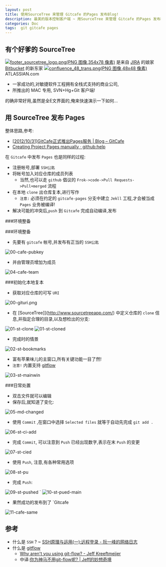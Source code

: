 ```yaml
---
layout: post
title: 使用SourceTree 来管理 Gitcafe 的Pages 发布Blog!
description: 最美的版本控制客户端 ~ 用SourceTree 来管理 Gitcafe 的Pages 发布Blog!
categories: Doc
tags:  git gitcafe pages
---
```




有个好爹的 SourceTree
------------------------------

[![footer_sourcetree_logo.png(PNG 图像,354x78 像素)](http://www.sourcetreeapp.com/img/footer_sourcetree_logo.png)](http://www.sourcetreeapp.com/)
是来自 [JIRA](http://www.atlassian.com/software/jira/overview) 的娘家
[Bitbucket](https://bitbucket.org/) 的新东家
[![confluence_48_trans.png(PNG 图像,48x48 像素)](https://confluence.atlassian.com/images/logo/confluence_48_trans.png)](http://www.atlassian.com/) ATLASSIAN.com

- 一家成功的,对敏捷软件工程拥有全栈式支持的商业公司,
- 所推出的 MAC 专用, SVN+Hg+Git 客户端!

的确非常好用,虽然是全E文界面的,俺来快速演示一下如何...


用 SourceTree 发布 Pages
------------------------------

整体思路,参考:

- [[2012/10/31]GitCafe正式推出Pages服务 | Blog – GitCafe](http://blog.gitcafe.com/116.html)
- [Creating Project Pages manually · github:help](https://help.github.com/articles/creating-project-pages-manually)


在 `Gitcafe` 中发布 `Pages` 也是同样的过程:

+ 注册帐号,部署 `SSH公匙`
+ 将帐号加入对应仓库的成员列表
    - 当然,也可以走 `github` 倡议的 `Frok->code->Pull Requests->Pull+merged` 流程
+ 在本地 `clone` 出仓库复本,进行写作
    - `注意:` 必须在约定的 `gitcafe-pages` 分支中建立 `Jekll` 工程,才会被当成 `Pages` 业务被编译!
+ 解决可能的冲突后,`push` 到 `Gitcafe` 完成自动编译,发布



###环境整备


###环境整备

- 先要有 `gitcafe` 帐号,并发布有正当的 `SSH公匙`

![00-cafe-pubkey](/img/sourcetree/00-cafe-pubkey.png)

- 并由管理员增加为成员

![04-cafe-team](/img/sourcetree/04-cafe-team.png)


###初始化本地复本

- 获取对应仓库的可写 `URI`

![00-gituri.png](/img/sourcetree/00-gituri.png)

- 在 [SourceTree]](http://www.sourcetreeapp.com/) 中定义仓库的 `clone` 信息,并指定合理的目录,以及想检出的分支:

![01-st-clone](/img/sourcetree/01-st-clone.png)
![01-st-cloned](/img/sourcetree/01-st-cloned.png)

- 完成时的情景

![02-st-bookmarks](/img/sourcetree/02-st-bookmarks.png)

- 富有苹果味儿的主窗口,所有关键功能一目了然!
- `注意!` 内置支持 [gitflow](https://github.com/nvie/gitflow)

![03-st-mainwin](/img/sourcetree/03-st-mainwin.png)


###日常处置

- 双击文件就可以编辑
- 保存后,就知道了变化:

![05-md-changed](/img/sourcetree/05-md-changed.png)

- 使用 `Commit` ,在窗口中选择 `Selected files` 就等于自动先完成 `git add .`

![06-st-ci-add](/img/sourcetree/06-st-ci-add.png)

- 完成 `Commit`, 可以注意到 `Push` 已经出现数字,表示在末 `Push` 的变更

![07-st-cied](/img/sourcetree/07-st-cied.png)

- 使用 `Push`, 注意,有各种常用选项

![08-st-pu](/img/sourcetree/08-st-pu.png)

- 完成 `Push`:

![09-st-pushed](/img/sourcetree/09-st-pushed.png)
`
![10-st-pued-main](/img/sourcetree/10-st-pued-main.png)


- 果然成功的发布到了 `Gitcafe

![11-cafe-same](/img/sourcetree/11-cafe-same.png)



参考
------------------------------

- 什么是 `SSH` ? ~ [SSH原理与运用(一):远程登录 - 阮一峰的网络日志](http://www.ruanyifeng.com/blog/2011/12/ssh_remote_login.html)
- 什么是 [gitflow](https://github.com/nvie/gitflow)
    - [Why aren't you using git-flow? - Jeff Kreeftmeijer](http://jeffkreeftmeijer.com/2010/why-arent-you-using-git-flow/)
    - 中译:[你为神马不用git-flow呢? | Jeff的妙想奇境](http://www.jeffkit.info/2010/12/860/)

